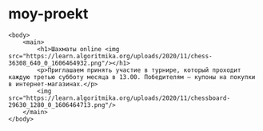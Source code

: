 # moy-proekt<html>
    <body>
        <main>
            <h1>Шахматы online <img src="https://learn.algoritmika.org/uploads/2020/11/chess-36308_640_0_1606464932.png"/></h1>
            <p>Приглашаем принять участие в турнире, который проходит каждую третью субботу месяца в 13.00. Победителям — купоны на покупки в интернет-магазинах.</p>
            <img src="https://learn.algoritmika.org/uploads/2020/11/chessboard-29630_1280_0_1606464713.png"/>
        </main>
    </body>
</html>
